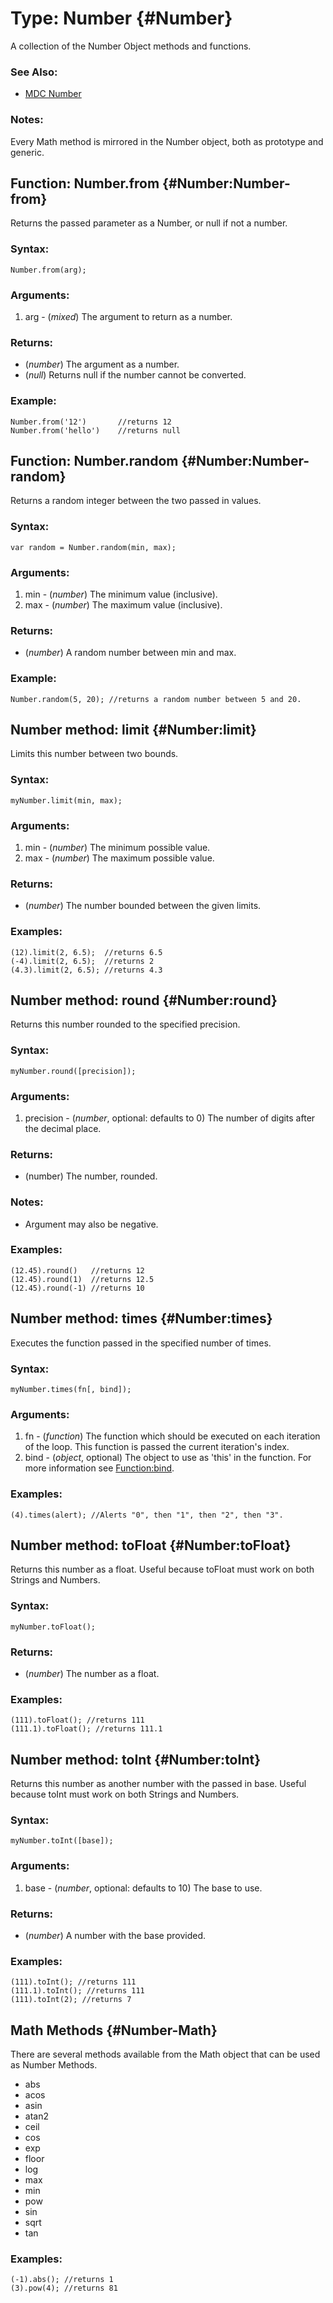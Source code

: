 Type: Number {#Number}
======================

A collection of the Number Object methods and functions.

### See Also:

- [MDC Number][]

### Notes:

Every Math method is mirrored in the Number object, both as prototype and generic.



Function: Number.from {#Number:Number-from}
------------------------------------

Returns the passed parameter as a Number, or null if not a number.

### Syntax:

	Number.from(arg);
	
### Arguments:

1. arg - (*mixed*) The argument to return as a number.

### Returns:

* (*number*) The argument as a number.
* (*null*) Returns null if the number cannot be converted.

### Example:

	Number.from('12')		//returns 12
	Number.from('hello')	//returns null



Function: Number.random {#Number:Number-random}
----------------------------------------

Returns a random integer between the two passed in values.

### Syntax:

	var random = Number.random(min, max);

### Arguments:

1. min - (*number*) The minimum value (inclusive).
2. max - (*number*) The maximum value (inclusive).

### Returns:

* (*number*) A random number between min and max.

### Example:

	Number.random(5, 20); //returns a random number between 5 and 20.



Number method: limit {#Number:limit}
-----------------------------

Limits this number between two bounds.

### Syntax:

	myNumber.limit(min, max);

### Arguments:

1. min - (*number*) The minimum possible value.
2. max - (*number*) The maximum possible value.

### Returns:

* (*number*) The number bounded between the given limits.

### Examples:

	(12).limit(2, 6.5);  //returns 6.5
	(-4).limit(2, 6.5);  //returns 2
	(4.3).limit(2, 6.5); //returns 4.3



Number method: round {#Number:round}
-----------------------------

Returns this number rounded to the specified precision.

### Syntax:

	myNumber.round([precision]);

### Arguments:

1. precision - (*number*, optional: defaults to 0) The number of digits after the decimal place.

### Returns:

* (number) The number, rounded.

### Notes:

- Argument may also be negative.

### Examples:

	(12.45).round()   //returns 12
	(12.45).round(1)  //returns 12.5
	(12.45).round(-1) //returns 10



Number method: times {#Number:times}
-----------------------------

Executes the function passed in the specified number of times.

### Syntax:

	myNumber.times(fn[, bind]);

### Arguments:

1. fn   - (*function*) The function which should be executed on each iteration of the loop. This function is passed the current iteration's index.
2. bind - (*object*, optional) The object to use as 'this' in the function. For more information see [Function:bind](/Native/Function/#Function:bind).

### Examples:

	(4).times(alert); //Alerts "0", then "1", then "2", then "3".



Number method: toFloat {#Number:toFloat}
---------------------------------

Returns this number as a float. Useful because toFloat must work on both Strings and Numbers.

### Syntax:

	myNumber.toFloat();

### Returns:

* (*number*) The number as a float.

### Examples:

	(111).toFloat(); //returns 111
	(111.1).toFloat(); //returns 111.1



Number method: toInt {#Number:toInt}
-----------------------------

Returns this number as another number with the passed in base. Useful because toInt must work on both Strings and Numbers.

### Syntax:

	myNumber.toInt([base]);

### Arguments:

1. base - (*number*, optional: defaults to 10) The base to use.

### Returns:

* (*number*) A number with the base provided.

### Examples:

	(111).toInt(); //returns 111
	(111.1).toInt(); //returns 111
	(111).toInt(2); //returns 7


Math Methods {#Number-Math}
--------------------

There are several methods available from the Math object that can be used as Number Methods.

- abs
- acos
- asin
- atan2
- ceil
- cos
- exp
- floor
- log
- max
- min
- pow
- sin
- sqrt
- tan

### Examples:

	(-1).abs(); //returns 1
	(3).pow(4); //returns 81


[MDC Number]: https://developer.mozilla.org/en/Core_JavaScript_1.5_Reference/Global_Objects/Number
